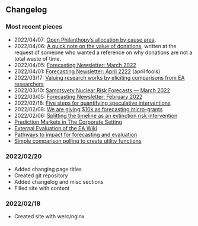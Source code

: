 ## Changelog

### Most recent pieces

- 2022/04/07: [Open Philanthopy’s allocation by cause area](https://nunosempere.com/blog/2022/04/07/openphil-allocation/).
- 2022/04/06: [A quick note on the value of donations](https://nunosempere.com/blog/2022/04/06/note-donations/), written at the request of someone who wanted a reference on why donations are not a total waste of time.
- 2022/04/05: [Forecasting Newsletter: March 2022](https://nunosempere.com/blog/2022/04/05/forecasting-newsletter-march-2022/)  
- 2022/04/01: [Forecasting Newsletter: April 2222](https://nunosempere.com/blog/2022/04/01/forecasting-newsletter-april-2222/) (april fools)
- 2022/03/17: [Valuing research works by eliciting comparisons from EA researchers](https://nunosempere.com/blog/2022/03/17/valuing-research-works-by-eliciting-comparisons-from-ea/)
- 2022/03/10: [Samotsvety Nuclear Risk Forecasts — March 2022](https://nunosempere.com/blog/2022/03/10/samotsvety-nuclear-risk-forecasts-march-2022/)
- 2022/03/05: [Forecasting Newsletter: February 2022](https://nunosempere.com/blog/2022/03/05/forecasting-newsletter-february-2022/)
- 2022/02/18: [Five steps for quantifying speculative interventions](https://forum.effectivealtruism.org/posts/3hH9NRqzGam65mgPG/five-steps-for-quantifying-speculative-interventions)
- 2022/02/08: [We are giving $10k as forecasting micro-grants](https://forum.effectivealtruism.org/posts/oqFa8obfyEmvD79Jn/we-are-giving-usd10k-as-forecasting-micro-grants)
- 2022/02/06: [Splitting the timeline as an extinction risk intervention](https://forum.effectivealtruism.org/posts/LKdwFsJXaFKHCE9ms/splitting-the-timeline-as-an-extinction-risk-intervention)  
- [Prediction Markets in The Corporate Setting](https://forum.effectivealtruism.org/posts/dQhjwHA7LhfE8YpYF/prediction-markets-in-the-corporate-setting)  
- [External Evaluation of the EA Wiki](https://forum.effectivealtruism.org/posts/kTLR23dFRB5pJryvZ/external-evaluation-of-the-ea-wiki)  
- [Pathways to impact for forecasting and evaluation](https://forum.effectivealtruism.org/posts/oXrTQpZyXkEbTBfB6/pathways-to-impact-for-forecasting-and-evaluation)  
- [Simple comparison polling to create utility functions](https://forum.effectivealtruism.org/posts/9hQFfmbEiAoodstDA/simple-comparison-polling-to-create-utility-functions)  

### 2022/02/20

- Added changing page titles
- Created git repository
- Added changelog and misc sections
- Filled site with content


### 2022/02/18

- Created site with werc/nginx
